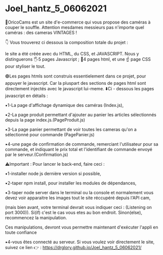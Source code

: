 # Joel_hantz_5_06062021

📸OricoCams est un site d'e-commerce qui vous propose des caméras à couper le souffle. Attention mesdames messieurs pas n'importe quel caméras : des cameras VINTAGES ! 

👇 Vous trouverez ci dessous la composition totale du projet :

le site a été créée avec du HTML, du CSS, et JAVASCRIPT.
Nous y distinguerons 🖐5 pages Javascript ; 
🖖4 pages html, et une ☝️ page CSS pour styliser le tout.


🟣Les pages htmls sont construis essentielement dans ce projet, pour appuyer le javascript. 
Car la pluspart des sections de pages html sont directement injectés avec le javascript lui-meme.
⬇️Ci - dessous les pages javascript en détails : 

▪️1-La page d'affichage dynamique des caméras (Index.js),

▪️2-La page produit permettant d'ajouter au panier les articles sélectionnés depuis la page index.js.(PageProduit.js)

▪️3-La page panier permettant de voir toutes les cameras qu'on a sélectionné pour commande (PagePanier.js)

▪️4-une page de confirmation de commande, remerciant l'utilisateur pour sa commande, et indiquant le prix total et l'identifiant de commande envoyé par le serveur.(Confirmation.js)



⚠️Important : Pour lancer le back-end, faire ceci : 


▪️1-installer node js dernière version si possible, 

▪️2-taper npm install, pour installer les modules de dépendances, 

▪️3-taper node server dans le terminal ou la console et normalement vous devez voir apparaitre les images tout le site réccupéré depuis l'API cam,

(mais bien avant, votre terminal devrait vous indiquer ceci : (Listening on port 3000)). Si(if) c'est le cas vous etes au bon endroit. Sinon(else), recommencez la manipulation.

Ces manipulations, devront vous permettre maintenant d'exécuter l'appli en toute confiance 

▪️4-vous êtes connecté au serveur. Si vous voulez voir directement le site, suivez ce lien 👉 : https://drglory.github.io/Joel_hantz_5_06062021/
